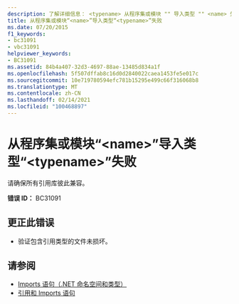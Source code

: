 ```yaml
---
description: 了解详细信息： <typename> 从程序集或模块 "" 导入类型 "" <name> 失败
title: 从程序集或模块“<name>”导入类型“<typename>”失败
ms.date: 07/20/2015
f1_keywords:
- bc31091
- vbc31091
helpviewer_keywords:
- BC31091
ms.assetid: 84b4a407-32d3-4697-88ae-13485d834a1f
ms.openlocfilehash: 5f507dffab8c16d0d2840022caea1453fe5e017c
ms.sourcegitcommit: 10e719780594efc781b15295e499c66f316068b8
ms.translationtype: MT
ms.contentlocale: zh-CN
ms.lasthandoff: 02/14/2021
ms.locfileid: "100468897"
---
```

# <a name="import-of-type-typename-from-assembly-or-module-name-failed"></a>从程序集或模块“\<name>”导入类型“\<typename>”失败

请确保所有引用库彼此兼容。  
  
 **错误 ID：** BC31091  
  
## <a name="to-correct-this-error"></a>更正此错误  
  
- 验证包含引用类型的文件未损坏。  
  
## <a name="see-also"></a>请参阅

- [Imports 语句（.NET 命名空间和类型）](../language-reference/statements/imports-statement-net-namespace-and-type.md)
- [引用和 Imports 语句](../programming-guide/program-structure/references-and-the-imports-statement.md)
